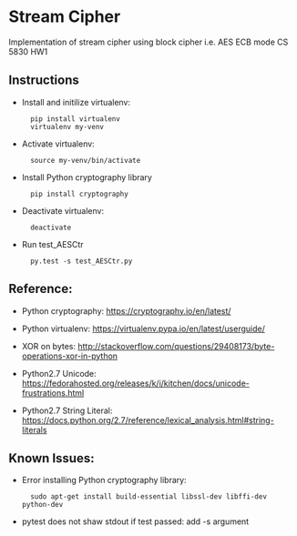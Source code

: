 # Stream Cipher 

Implementation of stream cipher using block cipher i.e. AES ECB mode
CS 5830 HW1

## Instructions
* Install and initilize virtualenv:


        pip install virtualenv
        virtualenv my-venv
     
* Activate virtualenv:


        source my-venv/bin/activate
        
* Install Python cryptography library


        pip install cryptography

* Deactivate virtualenv:


        deactivate

* Run test_AESCtr


        py.test -s test_AESCtr.py

## Reference:

* Python cryptography: https://cryptography.io/en/latest/

* Python virtualenv: https://virtualenv.pypa.io/en/latest/userguide/

* XOR on bytes: http://stackoverflow.com/questions/29408173/byte-operations-xor-in-python

* Python2.7 Unicode: https://fedorahosted.org/releases/k/i/kitchen/docs/unicode-frustrations.html

* Python2.7 String Literal: https://docs.python.org/2.7/reference/lexical_analysis.html#string-literals 

## Known Issues:

* Error installing Python cryptography library:


        sudo apt-get install build-essential libssl-dev libffi-dev python-dev

* pytest does not shaw stdout if test passed: add -s argument

